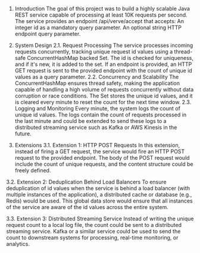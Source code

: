 1. Introduction
The goal of this project was to build a highly scalable Java REST service capable of processing at least 10K requests per second. The service provides an endpoint /api/verve/accept that accepts:
An integer id as a mandatory query parameter.
An optional string HTTP endpoint query parameter.

2. System Design
2.1. Request Processing
The service processes incoming requests concurrently, tracking unique request id values using a thread-safe ConcurrentHashMap backed Set.
The id is checked for uniqueness, and if it's new, it is added to the set.
If an endpoint is provided, an HTTP GET request is sent to the provided endpoint with the count of unique id values as a query parameter.
2.2. Concurrency and Scalability
The ConcurrentHashMap ensures thread safety, making the application capable of handling a high volume of requests concurrently without data corruption or race conditions.
The Set stores the unique id values, and it is cleared every minute to reset the count for the next time window.
2.3. Logging and Monitoring
Every minute, the system logs the count of unique id values.
The logs contain the count of requests processed in the last minute and could be extended to send these logs to a distributed streaming service such as Kafka or AWS Kinesis in the future.

3. Extensions
3.1. Extension 1: HTTP POST Requests
In this extension, instead of firing a GET request, the service would fire an HTTP POST request to the provided endpoint. The body of the POST request would include the count of unique requests, and the content structure could be freely defined.

3.2. Extension 2: Deduplication Behind Load Balancers
To ensure deduplication of id values when the service is behind a load balancer (with multiple instances of the application), a distributed cache or database (e.g., Redis) would be used. This global data store would ensure that all instances of the service are aware of the id values across the entire system.

3.3. Extension 3: Distributed Streaming Service
Instead of writing the unique request count to a local log file, the count could be sent to a distributed streaming service. Kafka or a similar service could be used to send the count to downstream systems for processing, real-time monitoring, or analytics.